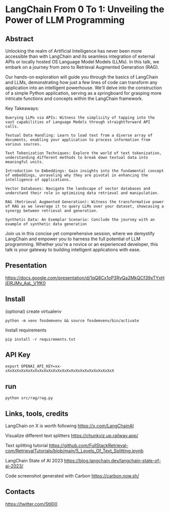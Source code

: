 # LangChain From 0 To 1: Unveiling the Power of LLM Programming

## Abstract

Unlocking the realm of Artificial Intelligence has never been more accessible than with LangChain and its seamless integration of external APIs or locally hosted OS Language Model Models (LLMs). In this talk, we embark on a journey from zero to Retrieval Augmented Generation (RAG).

Our hands-on exploration will guide you through the basics of LangChain and LLMs, demonstrating how just a few lines of code can transform any application into an intelligent powerhouse. We'll delve into the construction of a simple Python application, serving as a springboard for grasping more intricate functions and concepts within the LangChain framework.

Key Takeaways:

    Querying LLMs via APIs: Witness the simplicity of tapping into the vast capabilities of Language Models through straightforward API calls.

    Textual Data Handling: Learn to load text from a diverse array of documents, enabling your application to process information from various sources.

    Text Tokenization Techniques: Explore the world of text tokenization, understanding different methods to break down textual data into meaningful units.

    Introduction to Embeddings: Gain insights into the fundamental concept of embeddings, unraveling why they are pivotal in enhancing the intelligence of applications.

    Vector Databases: Navigate the landscape of vector databases and understand their role in optimizing data retrieval and manipulation.

    RAG (Retrieval Augmented Generation): Witness the transformative power of RAG as we leverage it to query LLMs over your dataset, showcasing a synergy between retrieval and generation.

    Synthetic Data: An Exemplar Scenario: Conclude the journey with an example of synthetic data generation

Join us in this concise yet comprehensive session, where we demystify LangChain and empower you to harness the full potential of LLM programming. Whether you're a novice or an experienced developer, this talk is your gateway to building intelligent applications with ease.


## Presentation

https://docs.google.com/presentation/d/1qQ8Cx1oP3RyQa2MkQCf39xTYxHjElRJMv_AaL_V1fK0

## Install

(optional) create virtualenv
```
python -m venv fosdemvenv && source fosdemvenv/bin/activate
```

Install requirements
```
pip install -r requirements.txt
```
## API Key

```
export OPENAI_API_KEY=xx-xXxXxXxXxXxXxXxXxXxXxXxXxXxXxXxXxXxXxXxXxXxXxXxX 
```

## run

```
python src/rag/rag.py
```

## Links, tools, credits

LangChain on X is worth following https://x.com/LangChainAI

Visualize different text splitters https://chunkviz.up.railway.app/

Text splitting tutorial https://github.com/FullStackRetrieval-com/RetrievalTutorials/blob/main/5_Levels_Of_Text_Splitting.ipynb

LangChain State of AI 2023 https://blog.langchain.dev/langchain-state-of-ai-2023/

Code screenshot generated with Carbon https://carbon.now.sh/


## Contacts

https://twitter.com/Stll00
